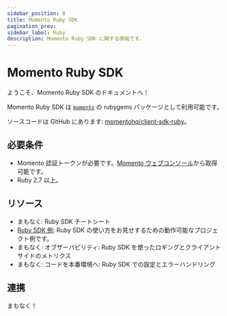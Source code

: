 ```yaml
---
sidebar_position: 8
title: Momento Ruby SDK
pagination_prev:
sidebar_label: Ruby
description: Momento Ruby SDK に関する情報です。
---
```


# Momento Ruby SDK

ようこそ、Momento Ruby SDK のドキュメントへ！

Momento Ruby SDK は [`momento`](https://rubygems.org/gems/momento) の rubygems パッケージとして利用可能です。

ソースコードは GitHub にあります: [momentohq/client-sdk-ruby](https://github.com/momentohq/client-sdk-ruby)。

## 必要条件

- Momento 認証トークンが必要です。[Momento ウェブコンソール](https://console.gomomento.com/)から取得可能です。
- Ruby 2.7 以上。

## リソース

- まもなく: Ruby SDK チートシート
- [Ruby SDK 例](https://github.com/momentohq/client-sdk-ruby/blob/main/examples/README.md): Ruby SDK の使い方をお見せするための動作可能なプロジェクト例です。
- まもなく: オブザーバビリティ: Ruby SDK を使ったロギングとクライアントサイドのメトリクス
- まもなく: コードを本番環境へ: Ruby SDK での設定とエラーハンドリング

## 連携

まもなく！
